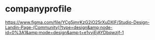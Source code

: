 # companyprofile
https://www.figma.com/file/YCg5jmrKzG2iO25rXuDXlF/Studio-Design-Landin-Page-(Community)?type=design&amp;node-id=0%3A1&amp;mode=design&amp;t=e1vvjEjAYDbqwzjf-1
